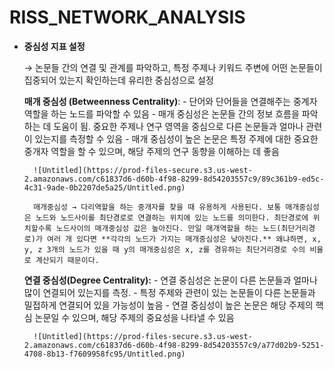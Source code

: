 # RISS_NETWORK_ANALYSIS
- **중심성 지표 설정**
    
    → 논문들 간의 연결 및 관계를 파악하고, 특정 주제나 키워드 주변에 어떤 논문들이 집중되어 있는지 확인하는데 유리한 중심성으로 설정
    
  **매개 중심성 (Betweenness Centrality)**:
        - 단어와 단어들을 연결해주는 중계자 역할을 하는 노드를 파악할 수 있음
        - 매개 중심성은 논문들 간의 정보 흐름을 파악하는 데 도움이 됨. 중요한 주제나 연구 영역을 중심으로 다른 논문들과 얼마나 관련이 있는지를 측정할 수 있음
        - 매개 중심성이 높은 논문은 특정 주제에 대한 중요한 중개자 역할을 할 수 있으며, 해당 주제의 연구 동향을 이해하는 데 좋음
        
        ![Untitled](https://prod-files-secure.s3.us-west-2.amazonaws.com/c61837d6-d60b-4f98-8299-8d54203557c9/89c361b9-ed5c-4c31-9ade-0b2207de5a25/Untitled.png)
        
        매개중심성 → 다리역할을 하는 중개자를 찾을 때 유용하게 사용된다. 보통 매개중심성은 노드와 노드사이를 최단경로로 연결하는 위치에 있는 노드를 의미한다. 최단경로에 위치할수록 노드사이의 매개중심성 값은 높아진다. 만일 매개역할을 하는 노드(최단거리경로)가 여러 개 있다면 **각각의 노드가 가지는 매개중심성은 낮아진다.** 왜냐하면, x, y, z 3개의 노드가 있을 때 y의 매개중심성은 x, z를 경유하는 최단거리경로 수의 비율로 계산되기 때문이다.
        
  **연결 중심성(Degree Centrality):**
        - 연결 중심성은 논문이 다른 논문들과 얼마나 많이 연결되어 있는지를 측정.
            - 특정 주제와 관련이 있는 논문들이 다른 논문들과 밀접하게 연결되어 있을 가능성이 높음
        - 연결 중심성이 높은 논문은 해당 주제의 핵심 논문일 수 있으며, 해당 주제의 중요성을 나타낼 수 있음
        
        ![Untitled](https://prod-files-secure.s3.us-west-2.amazonaws.com/c61837d6-d60b-4f98-8299-8d54203557c9/a77d02b9-5251-4708-8b13-f7609958fc95/Untitled.png)
        
